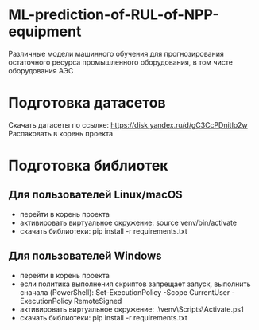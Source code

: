 # ML-prediction-of-RUL-of-NPP-equipment
Различные модели машинного обучения для прогнозирования остаточного ресурса промышленного оборудования, в том чисте оборудования АЭС

# Подготовка датасетов
Скачать датасеты по ссылке: https://disk.yandex.ru/d/gC3CcPDnitIo2w
Распаковать в корень проекта

# Подготовка библиотек
## Для пользователей Linux/macOS
- перейти в корень проекта
- активировать виртуальное окружение: source venv/bin/activate
- скачать библиотеки: pip install -r requirements.txt

## Для пользователей Windows
- перейти в корень проекта
- если политика выполнения скриптов запрещает запуск, выполнить сначала (PowerShell): Set-ExecutionPolicy -Scope CurrentUser -ExecutionPolicy RemoteSigned
- активировать виртуальное окружение: .\venv\Scripts\Activate.ps1
- скачать библиотеки: pip install -r requirements.txt
